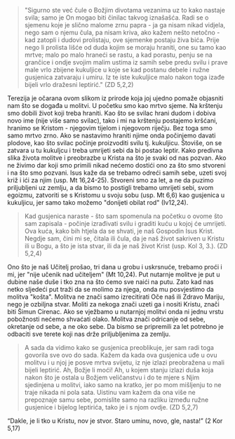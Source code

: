 >"Sigurno ste već čule o Božjim divotama vezanima uz to kako nastaje svila; samo je On mogao biti činilac takvog iznašašća. Radi se o sjemenu koje je slično malome zrnu papra - ja ga nisam nikad vidjela, nego sam o njemu čula, pa nisam kriva, ako kažem nešto netočno - kad zatopli i dudovi prolistaju, ove sjemenke postaju živa bića. Prije nego li prolista lišće od duda kojim se moraju hraniti, one su tamo kao mrtve; malo po malo hraneći se rastu, a kad porastu, penju se na grančice i ondje svojim malim ustima iz samih sebe predu svilu i prave male vrlo zbijene kukuljice u koje se kad postanu debele i ružne gusjenica zatvaraju i umiru. Iz te iste kukuljice malo nakon toga izađe bijeli vrlo dražesni leptirić." (ZD 5,2,2)

Terezija je očarana ovom slikom iz prirode koja joj ujedno pomaže objasniti nam što se događa u molitvi. U početku smo kao mrtvo sjeme. Na krštenju smo dobili život koji treba hraniti. Kao što se svilac hrani dudom i dobiva novo ime (nije više samo svilac), tako i mi na krštenju postajemo kršćani, hranimo se Kristom - njegovim tijelom i njegovom riječju. Bez toga smo samo mrtvo zrno. Ako se nastavimo hraniti njime onda počinjemo davati plodove, kao što svilac počinje proizvoditi svilu tj. kukuljicu. Štoviše, on se zatvara u tu kukuljcu i treba umrijeti sebi da bi postao leptir. Kako predivna slika života molitve i preobrazbe u Krista na što je svaki od nas pozvan. Ako ne živimo dar koji smo primili nikad nećemo dostići ono za što smo stvoreni i na što smo pozvani. Isus kaže da se trebamo odreći samih sebe, uzeti svoj križ i ići za njim (usp. Mt 16,24-25). Stvoreni smo za let, a ne da puzimo priljubljeni uz zemlju, a da bismo to postigli trebamo umrijeti sebi, svom egoizmu, zatvoriti se s Kristomu u svoju sobu  (usp. Mt 6,6) kao gusjenica u kukuljicu, jer samo tako možemo "donijeti obilat rod" (Iv12,24).

>Kad gusjenica naraste - što sam spomenula na početku o ovome što sam zapisala - počinje izrađivati svilu i graditi kuću u kojoj će umrijeti. Ova kuća, kako bih htjela da se shvati, je naš Gospodin Isus Krist. Negdje sam, čini mi se, čitala ili čula, da je naš život sakriven u Kristu ili u Bogu, a što je ista stvar, ili da je naš život Krist (usp. Kol 3, 3.). (ZD 5,2,4)

Ono što je naš Učitelj prošao, tri dana u grobu i uskrsnuće, trebamo proći i mi, jer "nije učenik nad učiteljem" (Mt 10,24). Put nutarnje molitve je put u dubine naše duše i tko zna na što ćemo sve naići na putu. Zato kad nas netko sljedeći put traži da se molimo za njega, onda mu posvjestimo da molitva "košta". Molitva ne znači samo izrecitirati Oče naš ili Zdravo Mariju, nego je ozbiljna stvar. Moliti za nekoga znači uzeti ga i nositi Kristu, znači biti Šimun Cirenac. Ako se vježbamo u nutarnjoj molitvi onda ni jednu vrstu pobožnosti nećemo shvaćati olako. Molitva znači odricanje od sebe, okretanje od sebe, a ne oko sebe. Da bismo se pripremili za let potrebno je odbaciti sve terete koji nas drže priljubljenima za zemlju.

>A sada da vidimo kako se gusjenica preoblikuje, jer sam radi toga govorila sve ovo do sada. Kažem da kada ova gusjenica uđe u ovu molitvu i u njoj je posve mrtva svijetu, iz nje izlazi preobražena u mali bijeli leptirić. Ah, Božje li moći! Ah, u kojem stanju izlazi duša koja nakon što je ostala u Božjem veličanstvu i do te mjere s Njim sjedinjena u molitvi, iako samo na kratko, jer po mom mišljenju to ne traje nikada ni pola sata. Uistinu vam kažem da ona više ne prepoznaje samu sebe, pomislite samo na razliku između ružne gusjenice i bijelog leptirića, tako je i s njom ovdje. (ZD 5,2,7)

“Dakle, je li tko u Kristu, nov je stvor. Staro uminu, novo, gle, nasta!” (2 Kor 5,17)